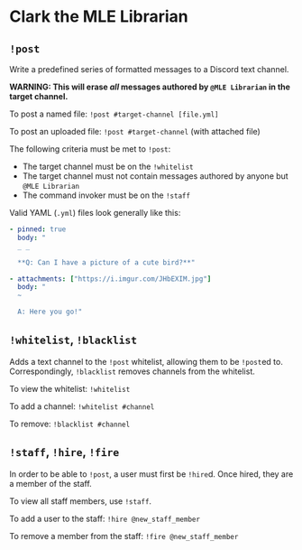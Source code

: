 # Clark the MLE Librarian

## `!post`

Write a predefined series of formatted messages to a Discord text channel.

__WARNING: This will erase _all_ messages authored by `@MLE Librarian`
in the target channel.__

To post a named file: `!post #target-channel [file.yml]`

To post an uploaded file: `!post #target-channel` (with attached file)

The following criteria must be met to `!post`:

- The target channel must be on the `!whitelist`
- The target channel must not contain messages authored by anyone but `@MLE Librarian`
- The command invoker must be on the `!staff`

Valid YAML (`.yml`) files look generally like this:

```yaml
- pinned: true
  body: "
  _ _

  **Q: Can I have a picture of a cute bird?**"

- attachments: ["https://i.imgur.com/JHbEXIM.jpg"]
  body: "
  ~

  A: Here you go!"
```

## `!whitelist`, `!blacklist`

Adds a text channel to the `!post` whitelist, allowing them to be `!post`ed to. Correspondingly, `!blacklist` removes channels from the whitelist.

To view the whitelist: `!whitelist`

To add a channel: `!whitelist #channel`

To remove: `!blacklist #channel`

## `!staff`, `!hire`, `!fire`

In order to be able to `!post`, a user must first be `!hire`d. Once hired,
they are a member of the staff.

To view all staff members, use `!staff`.

To add a user to the staff: `!hire @new_staff_member`

To remove a member from the staff: `!fire @new_staff_member`
